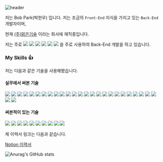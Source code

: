 ![header](https://capsule-render.vercel.app/api?type=cylinder&color=auto&text=Now%20Use%20Me!!!&fontAlignY=45&fontSize=40&height=150&animation=blinking&desc=I'm%20Good%20Back-End%20Developer&descAlignY=70)

저는 Bob Park(박현우) 입니다. 저는 조금의 `Front-End` 지식을 가지고 있는 `Back-End` 개발자이며,

현재 [(주)맑은기술](http://www.malgn.com) 이라는 회사에 재직중입니다.

저는 주로 <img src="https://img.shields.io/badge/-Java-blue"> <img src="https://img.shields.io/badge/-ORM-blue"> <img src="https://img.shields.io/badge/-JPA-blue"> <img src="https://img.shields.io/badge/-QueryDSL-blue"> <img src="https://img.shields.io/badge/-Sring Boot-brightgreen?style=flat&logo=spring boot"> <img src="https://img.shields.io/badge/-Docker-blue?style=flat&logo=docker"> 을 주로 사용하여 Back-End 개발을 하고 있습니다.

### My Skills :thumbsup:

저는 다음과 같은 기술을 사용해봤습니다.

#### 실무에서 써본 기술

<img src="https://img.shields.io/badge/-Java-blue"> <img src="https://img.shields.io/badge/-Junit5-blue?style=flat&logo=junit5"> <img src="https://img.shields.io/badge/-JPA-blue"> <img src="https://img.shields.io/badge/-ORM-blue"> <img src="https://img.shields.io/badge/-QueryDSL-blue"> <img src="https://img.shields.io/badge/-Hibernate-blue">
<img src="https://img.shields.io/badge/-Spring Framework-brightgreen?style=flat&logo=spring"> <img src="https://img.shields.io/badge/-Spring Boot-brightgreen?style=flat&logo=spring boot"> <img src="https://img.shields.io/badge/-Spring Security-brightgreen?style=flat&logo=spring security"> <img src="https://img.shields.io/badge/-Spring Cloud-brightgreen"> <img src="https://img.shields.io/badge/-Spring Cloud Gateway-brightgreen">
<img src="https://img.shields.io/badge/-Oracle-brightgreen?style=flat&logo=oracle"> <img src="https://img.shields.io/badge/-PostgreSQL-brightgreen?style=flat&logo=postgresql"> <img src="https://img.shields.io/badge/-Maria-brightgreen?style=flat&logo=mariadb"> <img src="https://img.shields.io/badge/-MySql-brightgreen?style=flat&logo=mysql">
<img src="https://img.shields.io/badge/-Apache Kafka-brightgreen?style=flat&logo=apache">
<img src="https://img.shields.io/badge/-Insomnia-brightgreen?style=flat&logo=indomnia">
<img src="https://img.shields.io/badge/-HTML-brightgreen?style=flat&logo=html"> <img src="https://img.shields.io/badge/-CSS-brightgreen?style=flat&logo=css"> <img src="https://img.shields.io/badge/-JavaScript-brightgreen?style=flat&logo=javascript"> <img src="https://img.shields.io/badge/-TypeScript-brightgreen?style=flat&logo=typescript"> <img src="https://img.shields.io/badge/-React-brightgreen?style=flat&logo=react"> <img src="https://img.shields.io/badge/-Redux-brightgreen?style=flat&logo=redux"> <img src="https://img.shields.io/badge/-MobX-brightgreen?style=flat&logo=mobx">
<img src="https://img.shields.io/badge/-Elasticsearch-blueviolet?style=flat&logo=elasticsearch">
<img src="https://img.shields.io/badge/-Docker-brightgreen?style=flat&logo=docker"> <img src="https://img.shields.io/badge/-Docker Compose-brightgreen?style=flat&logo=docker">

#### 써본적이 있는 기술

<img src="https://img.shields.io/badge/-Spring Cloud MSA-brightgreen?style=flat&logo=spring"> <img src="https://img.shields.io/badge/-RabbitMQ-brightgreen?style=flat&logo=rabbitmq"> <img src="https://img.shields.io/badge/-Redis-brightgreen?style=flat&logo=redis"> <img src="https://img.shields.io/badge/-MongoDB-brightgreen?style=flat&logo=mongodb"> <img src="https://img.shields.io/badge/-ELK-brightgreen?style=flat&logo=elastic">
<img src="https://img.shields.io/badge/-NextJS-brightgreen?style=flat&logo=next.js">
<img src="https://img.shields.io/badge/-CI/CD-brightgreen"> <img src="https://img.shields.io/badge/-Jenkins-brightgreen?style=flat&logo=jenkins">
<img src="https://img.shields.io/badge/-Kubernetes-brightgreen?style=flat&logo=kubernetes"> <img src="https://img.shields.io/badge/-Google Cloud Platform-brightgreen?style=flat&logo=google cloud">

제 이력서 링크는 다음과 같습니다.

[Notion 이력서](https://decisive-cairnsmore-7fa.notion.site/Bob-Park-b7bbf7d9a7e446bf9bfe0d503f1b8769)


![Anurag's GitHub stats](https://github-readme-stats.vercel.app/api?username=bob-park&show_icons=true&theme=transparent)
